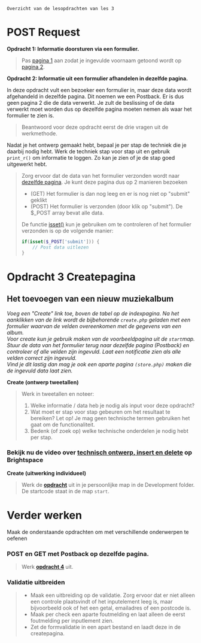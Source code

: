     Overzicht van de lesopdrachten van les 3

POST Request
============

**Opdracht 1: Informatie doorsturen via een formulier.**

> Pas [pagina 1](exercises/opdr1-post-pagina1.html) aan zodat je ingevulde voornaam getoond wordt op [pagina 2](exercises/opdr1-post-pagina2.php).

**Opdracht 2: Informatie uit een formulier afhandelen in dezelfde pagina.**

In deze opdracht vult een bezoeker een formulier in, maar deze data wordt afgehandeld in dezelfde pagina. Dit noemen we een Postback. Er is dus geen pagina 2 die de data verwerkt. Je zult de beslissing of de data verwerkt moet worden dus op dezelfde pagina moeten nemen als waar het formulier te zien is.

> Beantwoord voor deze opdracht eerst de drie vragen uit de werkmethode.

Nadat je het ontwerp gemaakt hebt, bepaal je per stap de techniek die je daarbij nodig hebt. Werk de techniek stap voor stap uit en gebruik `print_r()` om informatie te loggen. Zo kan je zien of je de stap goed uitgewerkt hebt.

> Zorg ervoor dat de data van het formulier verzonden wordt naar [dezelfde pagina](exercises/opdr2-post-postback.php). Je kunt deze pagina dus op 2 manieren bezoeken
>
> *   (GET) Het formulier is dan nog leeg en er is nog niet op "submit" geklikt
> *   (POST) Het formulier is verzonden (door klik op "submit"). De $\_POST array bevat alle data.
>
> De functie [isset()](https://www.php.net/manual/en/function.isset) kun je gebruiken om te controleren of het formulier verzonden is op de volgende manier:
>
> ```php
> if(isset($_POST['submit'])) {
>     // Post data uitlezen
> }
> ```

Opdracht 3 Createpagina
=======================

Het toevoegen van een nieuw muziekalbum
---------------------------------------

_Voeg een "Create" link toe, boven de tabel op de indexpagina. Na het aanklikken van de link wordt de bijbehorende `create.php` geladen met een formulier waarvan de velden overeenkomen met de gegevens van een album.  
Voor create kun je gebruik maken van de voorbeeldpagina uit de `start`map. Stuur de data van het formulier terug naar dezelfde pagina (Postback) en controleer of alle velden zijn ingevuld. Laat een notificatie zien als alle velden correct zijn ingevuld.  
Vind je dit lastig dan mag je ook een aparte pagina `(store.php)` maken die de ingevuld data laat zien._

**Create (ontwerp tweetallen)**

> Werk in tweetallen en noteer:
>
> 1.  Welke informatie / data heb je nodig als input voor deze opdracht?
> 2.  Wat moet er stap voor stap gebeuren om het resultaat te bereiken? Let op! Je mag geen technische termen gebruiken het gaat om de functionaliteit.
> 3.  Bedenk (of zoek op) welke technische onderdelen je nodig hebt per stap.

### Bekijk nu de video over [technisch ontwerp, insert en delete](https://brightspace.hr.nl/d2l/le/lessons/138307/topics/543140) op Brightspace

**Create (uitwerking individueel)**

> Werk de [**opdracht**](start) uit in je persoonlijke map in de Development folder. De startcode staat in de map `start`.

Verder werken
=============

Maak de onderstaande opdrachten om met verschillende onderwerpen te oefenen


### **POST en GET met Postback op dezelfde pagina.**

> Werk [**opdracht 4**](exercises/opdr4-post-en-get-postback.php) uit.


### **Validatie uitbreiden**

> *   Maak een uitbreiding op de validatie. Zorg ervoor dat er niet alleen een controle plaatsvindt of het inputelement leeg is, maar bijvoorbeeld ook of het een getal, emailadres of een postcode is.
> *   Maak per check een aparte foutmelding en laat alleen de eerst foutmelding per inputlement zien.
> *   Zet de formvalidatie in een apart bestand en laadt deze in de createpagina.